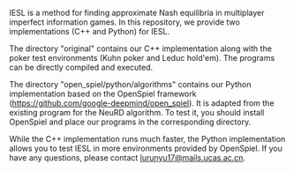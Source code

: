 IESL is a method for finding approximate Nash equilibria in multiplayer imperfect information games. In this repository, we provide two implementations (C++ and Python) for IESL.

The directory "original" contains our C++ implementation along with the poker test environments (Kuhn poker and Leduc hold'em). The programs can be directly compiled and executed.

The directory "open_spiel/python/algorithms" contains our Python implementation based on the OpenSpiel framework (https://github.com/google-deepmind/open_spiel). It is adapted from the existing program for the NeuRD algorithm. To test it, you should install OpenSpiel and place our programs in the corresponding directory.

While the C++ implementation runs much faster, the Python implementation allows you to test IESL in more environments provided by OpenSpiel. If you have any questions, please contact lurunyu17@mails.ucas.ac.cn.
